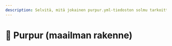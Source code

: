 ```yaml
---
description: Selvitä, mitä jokainen purpur.yml-tiedoston solmu tarkoittaa.
---
```


# 🦑 Purpur (maailman rakenne)
